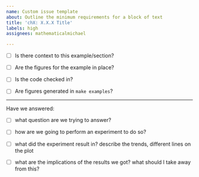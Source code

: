 ```yaml
---
name: Custom issue template
about: Outline the minimum requirements for a block of text
title: 'chX: X.X.X Title'
labels: high
assignees: mathematicalmichael

---
```


- [ ] Is there context to this example/section?

- [ ] Are the figures for the example in place?

- [ ] Is the code checked in?

- [ ] Are figures generated in `make examples`?

---

Have we answered:

- [ ] what question are we trying to answer?

- [ ] how are we going to perform an experiment to do so?

- [ ] what did the experiment result in? describe the trends, different lines on the plot

- [ ] what are the implications of the results we got? what should I take away from this?
